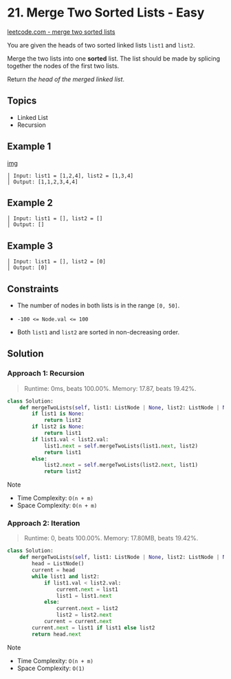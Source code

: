 # 21. Merge Two Sorted Lists - Easy

[leetcode.com - merge two sorted lists](https://leetcode.com/problems/merge-two-sorted-lists/)

You are given the heads of two sorted linked lists `list1` and `list2`.

Merge the two lists into one **sorted** list. The list should be made by splicing together the nodes of the first two lists.

Return *the head of the merged linked list*.

## Topics

* Linked List
* Recursion

## Example 1

[img](https://assets.leetcode.com/uploads/2020/10/03/merge_ex1.jpg)

    │ Input: list1 = [1,2,4], list2 = [1,3,4]
    │ Output: [1,1,2,3,4,4]

## Example 2

    │ Input: list1 = [], list2 = []
    │ Output: []

## Example 3

    │ Input: list1 = [], list2 = [0]
    │ Output: [0]

## Constraints

* The number of nodes in both lists is in the range `[0, 50]`.

* `-100 <= Node.val <= 100`

* Both `list1` and `list2` are sorted in non-decreasing order.

## Solution

### Approach 1: Recursion

> Runtime: 0ms, beats 100.00%. Memory: 17.87, beats 19.42%.

```python
class Solution:
    def mergeTwoLists(self, list1: ListNode | None, list2: ListNode | None) -> ListNode | None:
        if list1 is None:
            return list2
        if list2 is None:
            return list1
        if list1.val < list2.val:
            list1.next = self.mergeTwoLists(list1.next, list2)
            return list1
        else:
            list2.next = self.mergeTwoLists(list2.next, list1)
            return list2
```

> [!NOTE]
>
> * Time Complexity: `O(n + m)`
> * Space Complexity: `O(n + m)`

### Approach 2: Iteration

> Runtime: 0, beats 100.00%. Memory: 17.80MB, beats 19.42%.

```python
class Solution:
    def mergeTwoLists(self, list1: ListNode | None, list2: ListNode | None) -> ListNode | None:
        head = ListNode()
        current = head
        while list1 and list2:
            if list1.val < list2.val:
                current.next = list1
                list1 = list1.next
            else:
                current.next = list2
                list2 = list2.next
            current = current.next
        current.next = list1 if list1 else list2
        return head.next
```

> [!NOTE]
>
> * Time Complexity: `O(n + m)`
> * Space Complexity: `O(1)`
